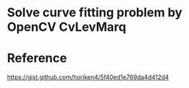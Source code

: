 # Solve curve fitting problem by OpenCV CvLevMarq

# Reference
https://gist.github.com/horiken4/5f40ed1e769da4d412d4  


